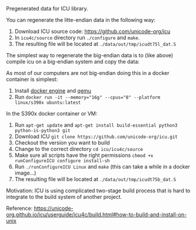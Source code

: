 Pregenerated data for ICU library.

You can regenerate the litte-endian data in the following way:
1. Download ICU source code: https://github.com/unicode-org/icu
2. In `icu4c/source` directory run `./configure` and `make`.
3. The resulting file will be located at `./data/out/tmp/icudt75l_dat.S`

The simplest way to regenerate the big-endian data is to (like above) compile icu on a big-endian system and copy the data: 

As most of our computers are not big-endian doing this in a docker container is simplest:
1. Install [docker engine](https://docs.docker.com/engine/install/) and [qemu](https://docs.docker.com/build/building/multi-platform/#qemu-without-docker-desktop)
2. Run `docker run -it --memory="16g" --cpus="8" --platform linux/s390x ubuntu:latest`

In the S390x docker container or VM:
1. Run `apt-get update` and `apt-get install build-essential python3 python-is-python3 git`
3. Download ICU `git clone https://github.com/unicode-org/icu.git`
4. Checkout the version you want to build
5. Change to the correct directory `cd icu/icu4c/source`
6. Make sure all scripts have the right permissions `chmod +x runConfigureICU configure install-sh`
7. Run `./runConfigureICU Linux` and `make` (this can take a while in a docker image...)
8. The resulting file will be located at `./data/out/tmp/icudt75b_dat.S`

Motivation: ICU is using complicated two-stage build process 
that is hard to integrate to the build system of another project.

Reference: https://unicode-org.github.io/icu/userguide/icu4c/build.html#how-to-build-and-install-on-unix
